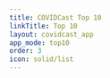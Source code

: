 ```yaml
---
title: COVIDCast Top 10
linkTitle: Top 10
layout: covidcast_app
app_mode: top10
order: 3
icon: solid/list
---
```

